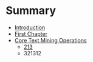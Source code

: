 # Summary

* [Introduction](README.md)
* [First Chapter](chapter1.md)
* [Core Text Mining Operations](core_text_mining_operations.md)
   * [213](213.md)
   * 321312

